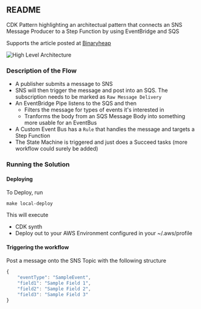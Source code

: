 ## README

CDK Pattern highlighting an architectual pattern that connects an SNS Message Producer to a Step Function by using EventBridge and SQS

Supports the article posted at [Binaryheap](https://www.binaryheap.com/subscribe-sns-to-eventbridge-pipes-with-cdk/#more-476)

![High Level Architecture](https://www.binaryheap.com/wp-content/uploads/2023/03/sns_pipes.png)

### Description of the Flow

-   A publisher submits a message to SNS
-   SNS will then trigger the message and post into an SQS. The subscription needs to be marked as `Raw Message Delivery`
-   An EventBridge Pipe listens to the SQS and then
    -   Filters the message for types of events it's interested in
    -   Tranforms the body from an SQS Message Body into something more usable for an EventBus
-   A Custom Event Bus has a `Rule` that handles the message and targets a Step Function
-   The State Machine is triggered and just does a Succeed tasks (more workflow could surely be added)

### Running the Solution

#### Deploying

To Deploy, run

```
make local-deploy
```

This will execute

-   CDK synth
-   Deploy out to your AWS Environment configured in your ~/.aws/profile

#### Triggering the workflow

Post a message onto the SNS Topic with the following structure

```javascript
{
    "eventType": "SampleEvent",
    "field1": "Sample Field 1",
    "field2": "Sample Field 2",
    "field3": "Sample Field 3"
}
```
